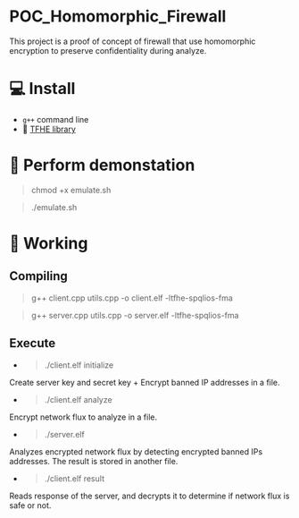# POC_Homomorphic_Firewall

This project is a proof of concept of firewall that use homomorphic encryption to preserve confidentiality during analyze.

# 💻 Install

- `g++` command line
- 🔗 [TFHE library](https://github.com/tfhe/tfhe?tab=readme-ov-file#installation)

# 🚀 Perform demonstation

> chmod +x emulate.sh

> ./emulate.sh

# 🔦 Working

## Compiling

> g++ client.cpp utils.cpp -o client.elf -ltfhe-spqlios-fma

> g++ server.cpp utils.cpp -o server.elf -ltfhe-spqlios-fma

## Execute

- > ./client.elf initialize

Create server key and secret key + Encrypt banned IP addresses in a file.

- > ./client.elf analyze

Encrypt network flux to analyze in a file.

- > ./server.elf

Analyzes encrypted network flux by detecting encrypted banned IPs addresses. The result is stored in another file.

- > ./client.elf result

Reads response of the server, and decrypts it to determine if network flux is safe or not.
